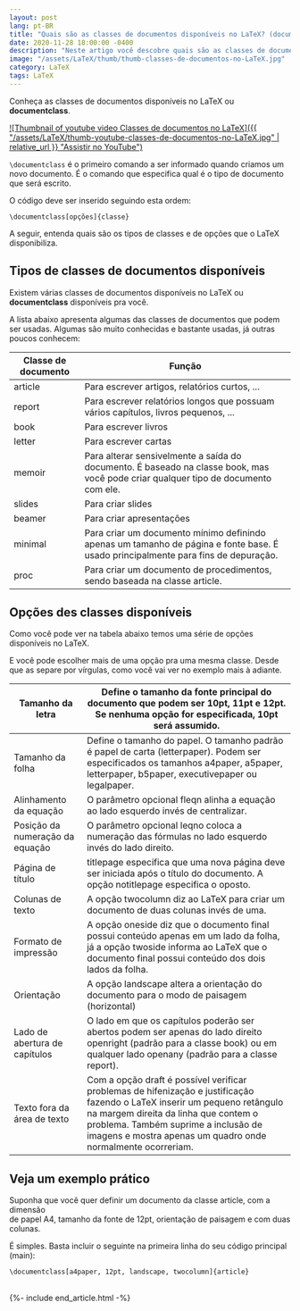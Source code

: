 ```yaml
---
layout: post
lang: pt-BR
title: "Quais são as classes de documentos disponíveis no LaTeX? (documentclass)"
date: 2020-11-28 18:00:00 -0400
description: "Neste artigo você descobre quais são as classes de documentos disponíveis no LaTeX? (documentclass)."
image: "/assets/LaTeX/thumb/thumb-classes-de-documentos-no-LaTeX.jpg"
category: LaTeX
tags: LaTeX
---
```


Conheça as classes de documentos disponíveis no LaTeX ou **documentclass**.

<!-- Youtube Video -->
<a href="https://www.youtube.com/watch?v=m3xnxEhVL-c" target="_blank">
  ![Thumbnail of youtube video Classes de documentos no LaTeX]({{ "/assets/LaTeX/thumb-youtube-classes-de-documentos-no-LaTeX.jpg" | relative_url }} "Assistir no YouTube")
</a>

`\documentclass` é o primeiro comando a ser informado quando criamos um novo documento. É o comando que especifica qual é o tipo de documento que será escrito.

O código deve ser inserido seguindo esta ordem:

```TeX
\documentclass[opções]{classe}
```

A seguir, entenda quais são os tipos de classes e de opções que o LaTeX disponibiliza.

## Tipos de classes de documentos disponíveis

Existem várias classes de documentos disponíveis no LaTeX ou **documentclass** disponíveis pra você.

A lista abaixo apresenta algumas das classes de documentos que podem ser usadas. Algumas são muito conhecidas e bastante usadas, já outras poucos conhecem:

| Classe de documento | Função                                                                                                                             |
| ------------------- | ---------------------------------------------------------------------------------------------------------------------------------- |
| article             | Para escrever artigos, relatórios curtos, ...                                                                                      |
| report              | Para escrever relatórios longos que possuam vários capítulos, livros pequenos, ...                                                 |
| book                | Para escrever livros                                                                                                               |
| letter              | Para escrever cartas                                                                                                               |
| memoir              | Para alterar sensivelmente a saída do documento. É baseado na classe book, mas você pode criar qualquer tipo de documento com ele. |
| slides              | Para criar slides                                                                                                                  |
| beamer              | Para criar apresentações                                                                                                           |
| minimal             | Para criar um documento mínimo definindo apenas um tamanho de página e fonte base. É usado principalmente para fins de depuração.  |
| proc                | Para criar um documento de procedimentos, sendo baseada na classe article.                                                         |

## Opções des classes disponíveis

Como você pode ver na tabela abaixo temos uma série de opções disponíveis no LaTeX.

E você pode escolher mais de uma opção pra uma mesma classe. Desde que as separe por vírgulas, como você vai ver no exemplo mais à adiante.

| Tamanho da letra                | Define o tamanho da fonte principal do documento que podem ser 10pt, 11pt e 12pt. Se nenhuma opção for especificada, 10pt será assumido.                                                                                                                                  |
| ------------------------------- | ------------------------------------------------------------------------------------------------------------------------------------------------------------------------------------------------------------------------------------------------------------------------- |
| Tamanho da folha                | Define o tamanho do papel. O tamanho padrão é papel de carta (letterpaper). Podem ser especificados os tamanhos a4paper, a5paper, letterpaper, b5paper, executivepaper ou legalpaper.                                                                                     |
| Alinhamento da equação          | O parâmetro opcional fleqn alinha a equação ao lado esquerdo invés de centralizar.                                                                                                                                                                                        |
| Posição da numeração da equação | O parâmetro opcional leqno coloca a numeração das fórmulas no lado esquerdo invés do lado direito.                                                                                                                                                                        |
| Página de título                | titlepage especifica que uma nova página deve ser iniciada após o título do documento. A opção notitlepage especifica o oposto.                                                                                                                                           |
| Colunas de texto                | A opção twocolumn diz ao LaTeX para criar um documento de duas colunas invés de uma.                                                                                                                                                                                      |
| Formato de impressão            | A opção oneside diz que o documento final possui conteúdo apenas em um lado da folha, já a opção twoside informa ao LaTeX que o documento final possui conteúdo dos dois lados da folha.                                                                                  |
| Orientação                      | A opção landscape altera a orientação do documento para o modo de paisagem (horizontal)                                                                                                                                                                                   |
| Lado de abertura de capítulos   | O lado em que os capítulos poderão ser abertos podem ser apenas do lado direito openright (padrão para a classe book) ou em qualquer lado openany (padrão para a classe report).                                                                                          |
| Texto fora da área de texto     | Com a opção draft é possível verificar problemas de hifenização e justificação fazendo o LaTeX inserir um pequeno retângulo na margem direita da linha que contem o problema. Também suprime a inclusão de imagens e mostra apenas um quadro onde normalmente ocorreriam. |

## Veja um exemplo prático

Suponha que você quer definir um documento da classe article, com a dimensão<br>de papel A4, tamanho da fonte de 12pt, orientação de paisagem e com duas colunas.

É simples. Basta incluir o seguinte na primeira linha do seu código principal (main):

```TeX
\documentclass[a4paper, 12pt, landscape, twocolumn]{article}
```

<br>
{%- include end_article.html -%}
